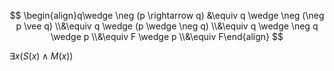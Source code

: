 


$$
\begin{align}q\wedge \neg (p \rightarrow q) &\equiv q \wedge \neg (\neg p \vee q) \\&\equiv q \wedge (p \wedge \neg q) \\&\equiv q \wedge \neg q \wedge p \\&\equiv F \wedge p \\&\equiv F\end{align}
$$





$\exists x(S(x) \wedge M(x))$

